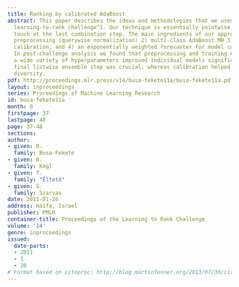 ```yaml
---
title: Ranking by calibrated AdaBoost
abstract: This paper describes the ideas and methodologies that we used in the Yahoo
  learning-to-rank challenge^1. Our technique is essentially pointwise with a listwise
  touch at the last combination step. The main ingredients of our approach are 1)
  preprocessing (querywise normalization) 2) multi-class AdaBoost.MH 3) regression
  calibration, and 4) an exponentially weighted forecaster for model combination.
  In post-challenge analysis we found that preprocessing and training AdaBoost with
  a wide variety of hyperparameters improved individual models significantly, the
  final listwise ensemble step was crucial, whereas calibration helped only in creating
  diversity.
pdf: http://proceedings.mlr.press/v14/busa-fekete11a/busa-fekete11a.pdf
layout: inproceedings
series: Proceedings of Machine Learning Research
id: busa-fekete11a
month: 0
firstpage: 37
lastpage: 48
page: 37-48
sections: 
author:
- given: R.
  family: Busa-Fekete
- given: B.
  family: Kégl
- given: T.
  family: "Éltető"
- given: G.
  family: Szarvas
date: 2011-01-26
address: Haifa, Israel
publisher: PMLR
container-title: Proceedings of the Learning to Rank Challenge
volume: '14'
genre: inproceedings
issued:
  date-parts:
  - 2011
  - 1
  - 26
# Format based on citeproc: http://blog.martinfenner.org/2013/07/30/citeproc-yaml-for-bibliographies/
---
```


